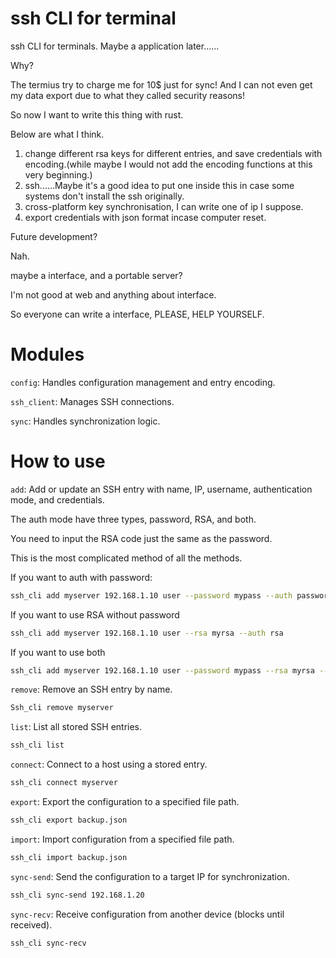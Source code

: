 # ssh CLI for terminal
ssh CLI for terminals. Maybe a application later......

Why?

The termius try to charge me for 10$ just for sync! And I can not even get my data export due to what they called security reasons!

So now I want to write this thing with rust.

Below are what I think.

1. change different rsa keys for different entries, and save credentials with encoding.(while maybe I would not add the encoding functions at this very beginning.)
2. ssh......Maybe it's a good idea to put one inside this in case some systems don't install the ssh originally.
3. cross-platform key synchronisation, I can write one of ip I suppose.
4. export credentials with json format incase computer reset.

Future development?

Nah.

maybe a interface, and a portable server?

I'm not good at web and anything about interface.

So everyone can write a interface, PLEASE, HELP YOURSELF.

# Modules

`config`: Handles configuration management and entry encoding.

`ssh_client`: Manages SSH connections.

`sync`: Handles synchronization logic.

# How to use

 `add`: Add or update an SSH entry with name, IP, username, authentication mode, and credentials.

The auth mode have three types, password, RSA, and both.

You need to input the RSA code just the same as the password.

This is the most complicated method of all the methods.

If you want to auth with password:

```bash
ssh_cli add myserver 192.168.1.10 user --password mypass --auth password
```



If you want to use RSA without password

```bash
ssh_cli add myserver 192.168.1.10 user --rsa myrsa --auth rsa
```



If you want to use both

```bash
ssh_cli add myserver 192.168.1.10 user --password mypass --rsa myrsa --auth both
```





`remove`: Remove an SSH entry by name.

```bash
Ssh_cli remove myserver
```

`list`: List all stored SSH entries.

```bash
ssh_cli list
```

`connect`: Connect to a host using a stored entry.

```bash
ssh_cli connect myserver
```

`export`: Export the configuration to a specified file path.

```bash
ssh_cli export backup.json
```

`import`: Import configuration from a specified file path.

```bash
ssh_cli import backup.json
```

`sync-send`: Send the configuration to a target IP for synchronization.

```bash
ssh_cli sync-send 192.168.1.20
```

`sync-recv`: Receive configuration from another device (blocks until received).

```bash
ssh_cli sync-recv
```



